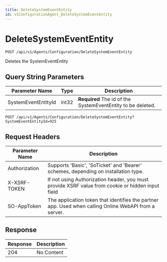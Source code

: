 ```yaml
---
title: DeleteSystemEventEntity
id: v1ConfigurationAgent_DeleteSystemEventEntity
---
```


# DeleteSystemEventEntity

```http
POST /api/v1/Agents/Configuration/DeleteSystemEventEntity
```

Deletes the SystemEventEntity







## Query String Parameters

| Parameter Name | Type |  Description |
|----------------|------|--------------|
| SystemEventEntityId | int32 | **Required** The id of the SystemEventEntity to be deleted. |

```http
POST /api/v1/Agents/Configuration/DeleteSystemEventEntity?SystemEventEntityId=925
```


## Request Headers

| Parameter Name | Description |
|----------------|-------------|
| Authorization  | Supports 'Basic', 'SoTicket' and 'Bearer' schemes, depending on installation type. |
| X-XSRF-TOKEN   | If not using Authorization header, you must provide XSRF value from cookie or hidden input field |
| SO-AppToken | The application token that identifies the partner app. Used when calling Online WebAPI from a server. |


## Response


| Response | Description |
|----------------|-------------|
| 204 | No Content |